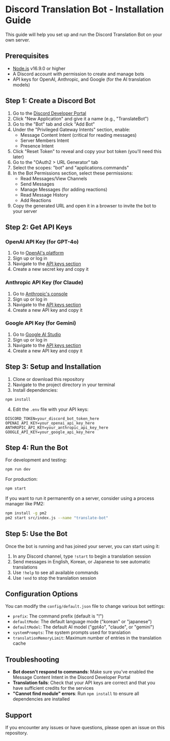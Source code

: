 # Discord Translation Bot - Installation Guide

This guide will help you set up and run the Discord Translation Bot on your own server.

## Prerequisites

- [Node.js](https://nodejs.org/) v16.9.0 or higher
- A Discord account with permission to create and manage bots
- API keys for OpenAI, Anthropic, and Google (for the AI translation models)

## Step 1: Create a Discord Bot

1. Go to the [Discord Developer Portal](https://discord.com/developers/applications)
2. Click "New Application" and give it a name (e.g., "TranslateBot")
3. Go to the "Bot" tab and click "Add Bot"
4. Under the "Privileged Gateway Intents" section, enable:
   - Message Content Intent (critical for reading messages)
   - Server Members Intent
   - Presence Intent
5. Click "Reset Token" to reveal and copy your bot token (you'll need this later)
6. Go to the "OAuth2 > URL Generator" tab
7. Select the scopes: "bot" and "applications.commands"
8. In the Bot Permissions section, select these permissions:
   - Read Messages/View Channels
   - Send Messages
   - Manage Messages (for adding reactions)
   - Read Message History
   - Add Reactions
9. Copy the generated URL and open it in a browser to invite the bot to your server

## Step 2: Get API Keys

### OpenAI API Key (for GPT-4o)

1. Go to [OpenAI's platform](https://platform.openai.com/)
2. Sign up or log in
3. Navigate to the [API keys section](https://platform.openai.com/api-keys)
4. Create a new secret key and copy it

### Anthropic API Key (for Claude)

1. Go to [Anthropic's console](https://console.anthropic.com/)
2. Sign up or log in
3. Navigate to the [API keys section](https://console.anthropic.com/settings/keys)
4. Create a new API key and copy it

### Google API Key (for Gemini)

1. Go to [Google AI Studio](https://makersuite.google.com/app)
2. Sign up or log in
3. Navigate to the [API keys section](https://makersuite.google.com/app/apikey)
4. Create a new API key and copy it

## Step 3: Setup and Installation

1. Clone or download this repository
2. Navigate to the project directory in your terminal
3. Install dependencies:

```bash
npm install
```

4. Edit the `.env` file with your API keys:

```env
DISCORD_TOKEN=your_discord_bot_token_here
OPENAI_API_KEY=your_openai_api_key_here
ANTHROPIC_API_KEY=your_anthropic_api_key_here
GOOGLE_API_KEY=your_google_api_key_here
```

## Step 4: Run the Bot

For development and testing:

```bash
npm run dev
```

For production:

```bash
npm start
```

If you want to run it permanently on a server, consider using a process manager like PM2:

```bash
npm install -g pm2
pm2 start src/index.js --name "translate-bot"
```

## Step 5: Use the Bot

Once the bot is running and has joined your server, you can start using it:

1. In any Discord channel, type `!start` to begin a translation session
2. Send messages in English, Korean, or Japanese to see automatic translations
3. Use `!help` to see all available commands
4. Use `!end` to stop the translation session

## Configuration Options

You can modify the `config/default.json` file to change various bot settings:

- `prefix`: The command prefix (default is "!")
- `defaultMode`: The default language mode ("korean" or "japanese")
- `defaultModel`: The default AI model ("gpt4o", "claude", or "gemini")
- `systemPrompts`: The system prompts used for translation
- `translationMemoryLimit`: Maximum number of entries in the translation cache

## Troubleshooting

- **Bot doesn't respond to commands**: Make sure you've enabled the Message Content Intent in the Discord Developer Portal
- **Translation fails**: Check that your API keys are correct and that you have sufficient credits for the services
- **"Cannot find module" errors**: Run `npm install` to ensure all dependencies are installed

## Support

If you encounter any issues or have questions, please open an issue on this repository.
